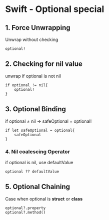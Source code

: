 # Swift - Optional special

## 1. Force Unwrapping

Unwrap without checking

    optional!

## 2. Checking for nil value

unwrap if optional is not nil

    if optional != nil{
    	optional!
    }

## 3. Optional Binding

if optional ≠ nil  → safeOptional = optional!

    if let safeOptional = optional{
    	safeOptional
    }

### 4. Nil coalescing Operator

if optional is nil, use defaultValue

    optional ?? defaultValue

## 5. Optional Chaining

Case when optional is **struct** or **class**

    optional?.property
    optional?.method()